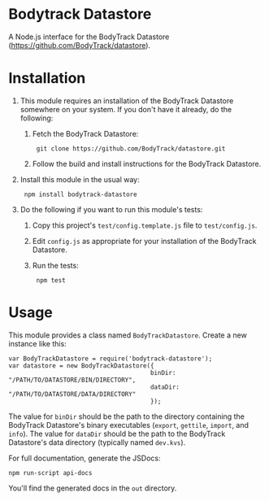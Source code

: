 Bodytrack Datastore
===================

A Node.js interface for the BodyTrack Datastore (https://github.com/BodyTrack/datastore).

Installation
================================

1. This module requires an installation of the BodyTrack Datastore somewhere on your system.  If you don't have it already, do the following:

    1. Fetch the BodyTrack Datastore:

            git clone https://github.com/BodyTrack/datastore.git

    2. Follow the build and install instructions for the BodyTrack Datastore.  

2. Install this module in the usual way:

        npm install bodytrack-datastore
     
3. Do the following if you want to run this module's tests:

    1. Copy this project's `test/config.template.js` file to `test/config.js`.
    2. Edit `config.js` as appropriate for your installation of the BodyTrack Datastore.
    3. Run the tests:

            npm test

Usage
=====

This module provides a class named `BodyTrackDatastore`.  Create a new instance like this:

    var BodyTrackDatastore = require('bodytrack-datastore');
    var datastore = new BodyTrackDatastore({
                                           binDir: "/PATH/TO/DATASTORE/BIN/DIRECTORY", 
                                           dataDir: "/PATH/TO/DATASTORE/DATA/DIRECTORY"
                                           });

The value for `binDir` should be the path to the directory containing the BodyTrack Datastore's binary executables (`export`, `gettile`, `import`, and `info`).  The value for `dataDir` should be the path to the BodyTrack Datastore's data directory (typically named `dev.kvs`).

For full documentation, generate the JSDocs:

    npm run-script api-docs
    
You'll find the generated docs in the `out` directory.